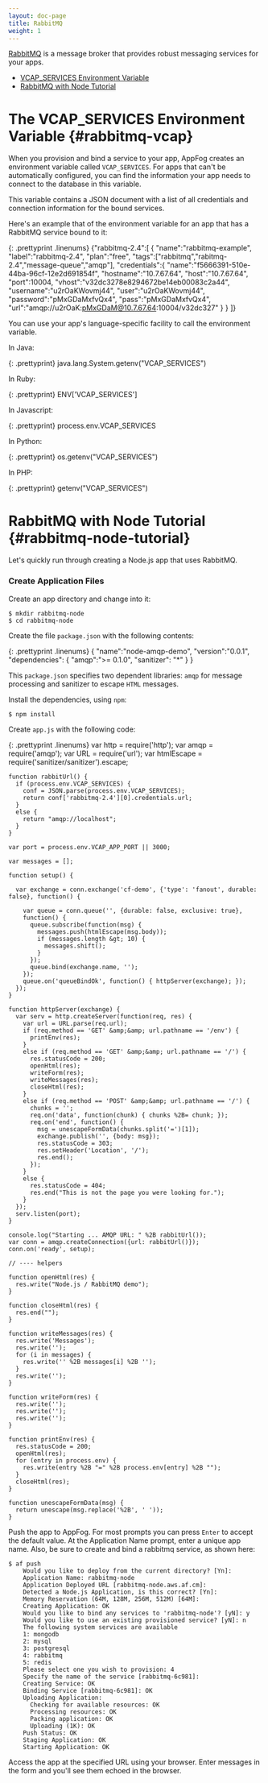 ```yaml
---
layout: doc-page
title: RabbitMQ
weight: 1
---
```


[RabbitMQ](http://www.rabbitmq.com/) is a message broker that provides robust messaging services for your apps.

* [VCAP\_SERVICES Environment Variable](#rabbitmq-vcap)
* [RabbitMQ with Node Tutorial](#rabbitmq-node-tutorial)

# The VCAP\_SERVICES Environment Variable {#rabbitmq-vcap}

When you provision and bind a service to your app, AppFog creates an environment variable called `VCAP_SERVICES`. For apps that can't be automatically configured, you can find the information your app needs to connect to the database in this variable.

This variable contains a JSON document with a list of all credentials and connection information for the bound services.

Here's an example that of the environment variable for an app that has a RabbitMQ service bound to it:

{: .prettyprint .linenums}
    {"rabbitmq-2.4":[
        {
            "name":"rabbitmq-example",
            "label":"rabbitmq-2.4",
            "plan":"free",
            "tags":["rabbitmq","rabitmq-2.4","message-queue","amqp"],
            "credentials":{
                "name":"f5666391-510e-44ba-96cf-12e2d691854f",
                "hostname":"10.7.67.64",
                "host":"10.7.67.64",
                "port":10004,
                "vhost":"v32dc3278e8294672be14eb00083c2a44",
                "username":"u2rOaKWovmj44",
                "user":"u2rOaKWovmj44",
                "password":"pMxGDaMxfvQx4",
                "pass":"pMxGDaMxfvQx4",
                "url":"amqp://u2rOaK:pMxGDaM@10.7.67.64:10004/v32dc327"
            }
        }
    ]}

You can use your app's language-specific facility to call the environment variable.

In Java:

{: .prettyprint}
    java.lang.System.getenv("VCAP_SERVICES")

In Ruby:

{: .prettyprint}
    ENV['VCAP_SERVICES']

In Javascript:

{: .prettyprint}
    process.env.VCAP_SERVICES

In Python:

{: .prettyprint}
    os.getenv("VCAP_SERVICES")

In PHP:

{: .prettyprint}
    getenv("VCAP_SERVICES")

# RabbitMQ with Node Tutorial {#rabbitmq-node-tutorial}

Let's quickly run through creating a Node.js app that uses RabbitMQ.

### Create Application Files

Create an app directory and change into it:

    $ mkdir rabbitmq-node
    $ cd rabbitmq-node
    
Create the file `package.json` with the following contents:

{: .prettyprint .linenums}
    {
        "name":"node-amqp-demo",
        "version":"0.0.1",
        "dependencies": {
            "amqp":">= 0.1.0",
            "sanitizer": "*"
        }
    }

This `package.json` specifies two dependent libraries: `amqp` for message processing and sanitizer to escape `HTML` messages.

Install the dependencies, using `npm`:

    $ npm install

Create `app.js` with the following code:

{: .prettyprint .linenums}
    var http = require('http');
    var amqp = require('amqp');
    var URL = require('url');
    var htmlEscape = require('sanitizer/sanitizer').escape;
    
    function rabbitUrl() {
      if (process.env.VCAP_SERVICES) {
        conf = JSON.parse(process.env.VCAP_SERVICES);
        return conf['rabbitmq-2.4'][0].credentials.url;
      }
      else {
        return "amqp://localhost";
      }
    }
    
    var port = process.env.VCAP_APP_PORT || 3000;
    
    var messages = [];
    
    function setup() {
    
      var exchange = conn.exchange('cf-demo', {'type': 'fanout', durable: false}, function() {
    
        var queue = conn.queue('', {durable: false, exclusive: true},
        function() {
          queue.subscribe(function(msg) {
            messages.push(htmlEscape(msg.body));
            if (messages.length &gt; 10) {
              messages.shift();
            }
          });
          queue.bind(exchange.name, '');
        });
        queue.on('queueBindOk', function() { httpServer(exchange); });
      });
    }
    
    function httpServer(exchange) {
      var serv = http.createServer(function(req, res) {
        var url = URL.parse(req.url);
        if (req.method == 'GET' &amp;&amp; url.pathname == '/env') {
          printEnv(res);
        }
        else if (req.method == 'GET' &amp;&amp; url.pathname == '/') {
          res.statusCode = 200;
          openHtml(res);
          writeForm(res);
          writeMessages(res);
          closeHtml(res);
        }
        else if (req.method == 'POST' &amp;&amp; url.pathname == '/') {
          chunks = '';
          req.on('data', function(chunk) { chunks %2B= chunk; });
          req.on('end', function() {
            msg = unescapeFormData(chunks.split('=')[1]);
            exchange.publish('', {body: msg});
            res.statusCode = 303;
            res.setHeader('Location', '/');
            res.end();
          });
        }
        else {
          res.statusCode = 404;
          res.end("This is not the page you were looking for.");
        }
      });
      serv.listen(port);
    }
    
    console.log("Starting ... AMQP URL: " %2B rabbitUrl());
    var conn = amqp.createConnection({url: rabbitUrl()});
    conn.on('ready', setup);
    
    // ---- helpers
    
    function openHtml(res) {
      res.write("Node.js / RabbitMQ demo");
    }
    
    function closeHtml(res) {
      res.end("");
    }
    
    function writeMessages(res) {
      res.write('Messages');
      res.write('');
      for (i in messages) {
        res.write('' %2B messages[i] %2B '');
      }
      res.write('');
    }
    
    function writeForm(res) {
      res.write('');
      res.write('');
      res.write('');
    }
    
    function printEnv(res) {
      res.statusCode = 200;
      openHtml(res);
      for (entry in process.env) {
        res.write(entry %2B "=" %2B process.env[entry] %2B "");
      }
      closeHtml(res);
    }
    
    function unescapeFormData(msg) {
      return unescape(msg.replace('%2B', ' '));
    }

Push the app to AppFog. For most prompts you can press `Enter` to accept the default value. At the Application Name prompt, enter a unique app name. Also, be sure to create and bind a rabbitmq service, as shown here:

    $ af push
        Would you like to deploy from the current directory? [Yn]:
        Application Name: rabbitmq-node
        Application Deployed URL [rabbitmq-node.aws.af.cm]:
        Detected a Node.js Application, is this correct? [Yn]:
        Memory Reservation (64M, 128M, 256M, 512M) [64M]:
        Creating Application: OK
        Would you like to bind any services to 'rabbitmq-node'? [yN]: y
        Would you like to use an existing provisioned service? [yN]: n
        The following system services are available
        1: mongodb
        2: mysql
        3: postgresql
        4: rabbitmq
        5: redis
        Please select one you wish to provision: 4
        Specify the name of the service [rabbitmq-6c981]:
        Creating Service: OK
        Binding Service [rabbitmq-6c981]: OK
        Uploading Application:
          Checking for available resources: OK
          Processing resources: OK
          Packing application: OK
          Uploading (1K): OK
        Push Status: OK
        Staging Application: OK
        Starting Application: OK

Access the app at the specified URL using your browser. Enter messages in the form and you'll see them echoed in the browser.
